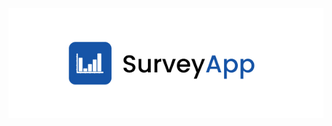 <p align="center">
  <img src="https://github.com/mouadTaoussi/survey-app/blob/master/Public/src/assets/logoShowCase.jpg"/>
</p>
<!-- # survey-app
 This repository contains the codebase of the survey app
 -->